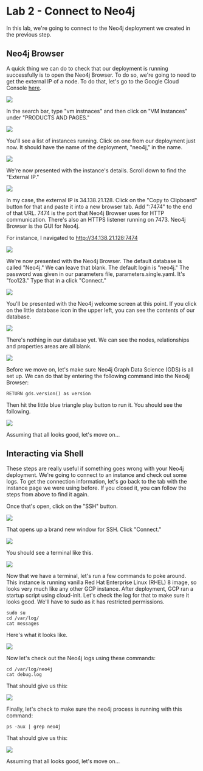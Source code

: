 # Lab 2 - Connect to Neo4j
In this lab, we're going to connect to the Neo4j deployment we created in the previous step.

## Neo4j Browser
A quick thing we can do to check that our deployment is running successfully is to open the Neo4j Browser.  To do so, we're going to need to get the external IP of a node.  To do that, let's go to the Google Cloud Console [here](https://console.cloud.google.com/).

![](images/01-console.png)

In the search bar, type "vm instnaces" and then click on "VM Instances" under "PRODUCTS AND PAGES."

![](images/02-search.png)

You'll see a list of instances running.  Click on one from our deployment just now.  It should have the name of the deployment, "neo4j," in the name.

![](images/03-instance.png)

We're now presented with the instance's details.  Scroll down to find the "External IP."

![](images/04-instance.png)

In my case, the external IP is 34.138.21.128.  Click on the "Copy to Clipboard" button for that and paste it into a new browser tab.  Add ":7474" to the end of that URL. 7474 is the port that Neo4j Browser uses for HTTP communication.  There's also an HTTPS listener running on 7473. Neo4j Browser is the GUI for Neo4j.

For instance, I navigated to http://34.138.21.128:7474

![](images/05-ip.png)

We're now presented with the Neo4j Browser. The default database is called "Neo4j."  We can leave that blank. The default login is "neo4j."  The password was given in our parameters file, parameters.single.yaml.  It's "foo123."  Type that in a click "Connect."

![](images/06-browser.png)

You'll be presented with the Neo4j welcome screen at this point.  If you click on the little database icon in the upper left, you can see the contents of our database.

![](images/07-welcome.png)

There's nothing in our database yet.  We can see the nodes, relationships and properties areas are all blank.

![](images/08-contents.png)

Before we move on, let's make sure Neo4j Graph Data Science (GDS) is all set up.  We can do that by entering the following command into the Neo4j Browser:

    RETURN gds.version() as version

Then hit the little blue triangle play button to run it.  You should see the following.

![](images/09-gds.png)

Assuming that all looks good, let's move on...

## Interacting via Shell
These steps are really useful if something goes wrong with your Neo4j deployment.  We're going to connect to an instance and check out some logs.  To get the connection information, let's go back to the tab with the instance page we were using before. If you closed it, you can follow the steps from above to find it again.

Once that's open, click on the "SSH" button.

![](images/10-instance.png)

That opens up a brand new window for SSH.  Click "Connect."

![](images/11-connect.png)

You should see a terminal like this.

![](images/12-terminal.png)

Now that we have a terminal, let's run a few commands to poke around.  This instance is running vanilla Red Hat Enterprise Linux (RHEL) 8 image, so looks very much like any other GCP instance.  After deployment, GCP ran a startup script using cloud-init.  Let's check the log for that to make sure it looks good.  We'll have to sudo as it has restricted permissions.

    sudo su
    cd /var/log/
    cat messages

Here's what it looks like.

![](images/13-cloudinit.png)

Now let's check out the Neo4j logs using these commands:

    cd /var/log/neo4j
    cat debug.log

That should give us this:

![](images/14-debug.png)

Finally, let's check to make sure the neo4j process is running with this command:

    ps -aux | grep neo4j

That should give us this:

![](images/15-process.png)

Assuming that all looks good, let's move on...
